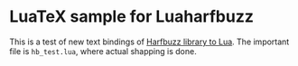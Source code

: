 # LuaTeX sample for Luaharfbuzz

This is a test of new text bindings of [Harfbuzz library to Lua](https://github.com/deepakjois/luaharfbuzz). The important file is `hb_test.lua`, where actual shapping is done.
